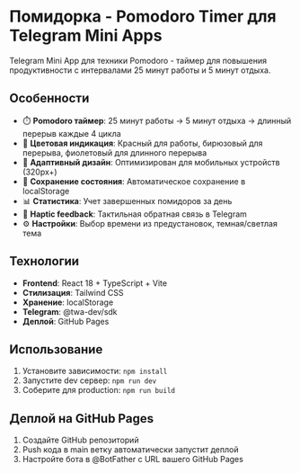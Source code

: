 # Помидорка - Pomodoro Timer для Telegram Mini Apps

Telegram Mini App для техники Pomodoro - таймер для повышения продуктивности с интервалами 25 минут работы и 5 минут отдыха.

## Особенности

- ⏱️ **Pomodoro таймер**: 25 минут работы → 5 минут отдыха → длинный перерыв каждые 4 цикла
- 🎨 **Цветовая индикация**: Красный для работы, бирюзовый для перерыва, фиолетовый для длинного перерыва
- 📱 **Адаптивный дизайн**: Оптимизирован для мобильных устройств (320px+)
- 🔄 **Сохранение состояния**: Автоматическое сохранение в localStorage
- 📊 **Статистика**: Учет завершенных помидоров за день
- 🔔 **Haptic feedback**: Тактильная обратная связь в Telegram
- ⚙️ **Настройки**: Выбор времени из предустановок, темная/светлая тема

## Технологии

- **Frontend**: React 18 + TypeScript + Vite
- **Стилизация**: Tailwind CSS
- **Хранение**: localStorage
- **Telegram**: @twa-dev/sdk
- **Деплой**: GitHub Pages

## Использование

1. Установите зависимости: `npm install`
2. Запустите dev сервер: `npm run dev`
3. Соберите для production: `npm run build`

## Деплой на GitHub Pages

1. Создайте GitHub репозиторий
2. Push кода в main ветку автоматически запустит деплой
3. Настройте бота в @BotFather с URL вашего GitHub Pages

